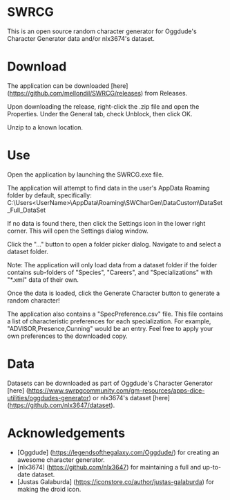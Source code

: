# SWRCG
This is an open source random character generator for Oggdude's Character Generator data and/or nlx3674's dataset.

# Download
The application can be downloaded [here] (https://github.com/mellondil/SWRCG/releases) from Releases.

Upon downloading the release, right-click the .zip file and open the Properties. Under the General tab, check Unblock, then click OK.

Unzip to a known location.

# Use
Open the application by launching the SWRCG.exe file.

The application will attempt to find data in the user's AppData Roaming folder by default, specifically: C:\Users\<UserName>\AppData\Roaming\SWCharGen\DataCustom\DataSet_Full_DataSet

If no data is found there, then click the Settings icon in the lower right corner. This will open the Settings dialog window.

Click the "..." button to open a folder picker dialog. Navigate to and select a dataset folder.

Note: The application will only load data from a dataset folder if the folder contains sub-folders of "Species", "Careers", and "Specializations" with "*.xml" data of their own.

Once the data is loaded, click the Generate Character button to generate a random character!

The application also contains a "SpecPreference.csv" file. This file contains a list of characteristic preferences for each specialization. For example, "ADVISOR,Presence,Cunning" would be an entry. Feel free to apply your own preferences to the downloaded copy.

# Data
Datasets can be downloaded as part of Oggdude's Character Generator [here] (https://www.swrpgcommunity.com/gm-resources/apps-dice-utilities/oggdudes-generator) or nlx3674's dataset [here] (https://github.com/nlx3647/dataset).

# Acknowledgements
* [Oggdude] (https://legendsofthegalaxy.com/Oggdude/) for creating an awesome character generator.
* [nlx3674] (https://github.com/nlx3647) for maintaining a full and up-to-date dataset.
* [Justas Galaburda] (https://iconstore.co/author/justas-galaburda) for making the droid icon.